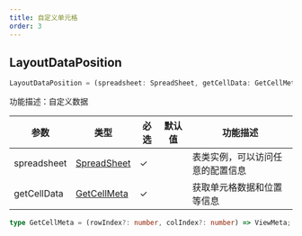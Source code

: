 ```yaml
---
title: 自定义单元格
order: 3
---
```


## LayoutDataPosition

```js
LayoutDataPosition = (spreadsheet: SpreadSheet, getCellData: GetCellMeta) => GetCellMeta
```

功能描述：自定义数据

| 参数 | 类型 | 必选  | 默认值 | 功能描述 |
| --- | --- | --- | ---  | --- |
| spreadsheet | [SpreadSheet](/docs/api/basic-class/spreadsheet) | ✓ |    | 表类实例，可以访问任意的配置信息 |
| getCellData | [GetCellMeta](#viewmeta) | ✓ |    | 获取单元格数据和位置等信息|

```ts
type GetCellMeta = (rowIndex?: number, colIndex?: number) => ViewMeta;
```
